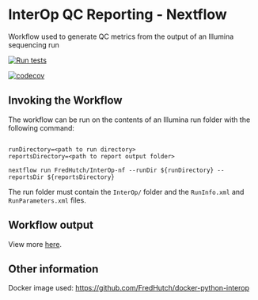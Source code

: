 # InterOp QC Reporting - Nextflow

Workflow used to generate QC metrics from the output of an Illumina sequencing run

[![Run tests](https://github.com/FredHutch/interop-nf/actions/workflows/tests.yml/badge.svg)](https://github.com/FredHutch/interop-nf/actions/workflows/tests.yml)

[![codecov](https://codecov.io/gh/FredHutch/interop-nf/branch/main/graph/badge.svg?token=I5RTB5TXLA)](https://codecov.io/gh/FredHutch/interop-nf)

## Invoking the Workflow

The workflow can be run on the contents of an Illumina run folder with the following
command:

```#!/bin/bash

runDirectory=<path to run directory>
reportsDirectory=<path to report output folder>

nextflow run FredHutch/InterOp-nf --runDir ${runDirectory} --reportsDir ${reportsDirectory}

```

The run folder must contain the `InterOp/` folder and the `RunInfo.xml` and `RunParameters.xml` files.

## Workflow output

View more [here](sample_output/README.md).

## Other information

Docker image used:
https://github.com/FredHutch/docker-python-interop
